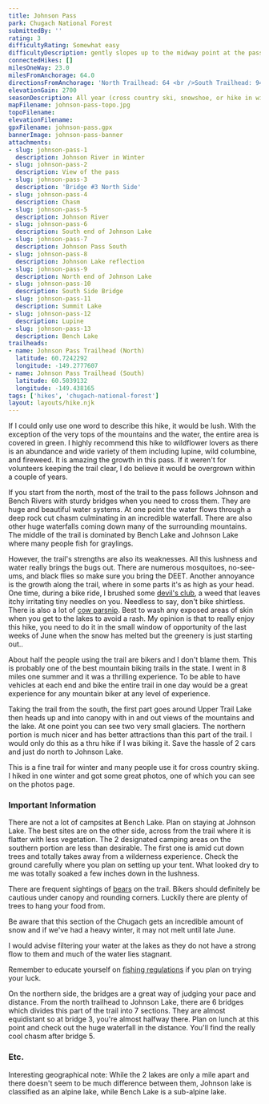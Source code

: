 ```yaml
---
title: Johnson Pass
park: Chugach National Forest
submittedBy: ''
rating: 3
difficultyRating: Somewhat easy
difficultyDescription: gently slopes up to the midway point at the pass, then down. The trail is relatively easy with short spurts of elevation.
connectedHikes: []
milesOneWay: 23.0
milesFromAnchorage: 64.0
directionsFromAnchorage: 'North Trailhead: 64 <br />South Trailhead: 94'
elevationGain: 2700
seasonDescription: All year (cross country ski, snowshoe, or hike in winter)
mapFilename: johnson-pass-topo.jpg
topoFilename: 
elevationFilename: 
gpxFilename: johnson-pass.gpx
bannerImage: johnson-pass-banner
attachments:
- slug: johnson-pass-1
  description: Johnson River in Winter
- slug: johnson-pass-2
  description: View of the pass
- slug: johnson-pass-3
  description: 'Bridge #3 North Side'
- slug: johnson-pass-4
  description: Chasm
- slug: johnson-pass-5
  description: Johnson River
- slug: johnson-pass-6
  description: South end of Johnson Lake
- slug: johnson-pass-7
  description: Johnson Pass South
- slug: johnson-pass-8
  description: Johnson Lake reflection
- slug: johnson-pass-9
  description: North end of Johnson Lake
- slug: johnson-pass-10
  description: South Side Bridge
- slug: johnson-pass-11
  description: Summit Lake
- slug: johnson-pass-12
  description: Lupine
- slug: johnson-pass-13
  description: Bench Lake
trailheads:
- name: Johnson Pass Trailhead (North)
  latitude: 60.7242292
  longitude: -149.2777607
- name: Johnson Pass Trailhead (South)
  latitude: 60.5039132
  longitude: -149.438165
tags: ['hikes', 'chugach-national-forest']
layout: layouts/hike.njk
---
```

If I could only use one word to describe this hike, it would be lush. With the exception of the very tops of the mountains and the water, the entire area is covered in green. I highly recommend this hike to wildflower lovers as there is an abundance and wide variety of them including lupine, wild columbine, and fireweed. It is amazing the growth in this pass. If it weren't for volunteers keeping the trail clear, I do believe it would be overgrown within a couple of years. 

If you start from the north, most of the trail to the pass follows Johnson and Bench Rivers with sturdy bridges when you need to cross them. They are huge and beautiful water systems. At one point the water flows through a deep rock cut chasm culminating in an incredible waterfall. There are also other huge waterfalls coming down many of the surrounding mountains. The middle of the trail is dominated by Bench Lake and Johnson Lake where many people fish for graylings.

However, the trail's strengths are also its weaknesses. All this lushness and water really brings the bugs out. There are numerous mosquitoes, no-see-ums, and black flies so make sure you bring the DEET. Another annoyance is the growth along the trail, where in some parts it's as high as your head. One time, during a bike ride, I brushed some [devil's club](/education/#devils-club), a weed that leaves itchy irritating tiny needles on you. Needless to say, don't bike shirtless. There is also a lot of [cow parsnip](/education/#cow-parsnip). Best to wash any exposed areas of skin when you get to the lakes to avoid a rash. My opinion is that to really enjoy this hike, you need to do it in the small window of opportunity of the last weeks of June when the snow has melted but the greenery is just starting out..

About half the people using the trail are bikers and I don't blame them. This is probably one of the best mountain biking trails in the state. I went in 8 miles one summer and it was a thrilling experience. To be able to have vehicles at each end and bike the entire trail in one day would be a great experience for any mountain biker at any level of experience.

Taking the trail from the south, the first part goes around Upper Trail Lake then heads up and into canopy with in and out views of the mountains and the lake. At one point you can see two very small glaciers. The northern portion is much nicer and has better attractions than this part of the trail. I would only do this as a thru hike if I was biking it. Save the hassle of 2 cars and just do north to Johnson Lake.

This is a fine trail for winter and many people use it for cross country skiing. I hiked in one winter and got some great photos, one of which you can see on the photos page.

### Important Information

There are not a lot of campsites at Bench Lake. Plan on staying at Johnson Lake. The best sites are on the other side, across from the trail where it is flatter with less vegetation. The 2 designated camping areas on the southern portion are less than desirable. The first one is amid cut down trees and totally takes away from a wilderness experience. Check the ground carefully where you plan on setting up your tent. What looked dry to me was totally soaked a few inches down in the lushness.

There are frequent sightings of [bears](/education/#bears) on the trail. Bikers should definitely be cautious under canopy and rounding corners. Luckily there are plenty of trees to hang your food from.

Be aware that this section of the Chugach gets an incredible amount of snow and if we've had a heavy winter, it may not melt until late June. 

I would advise filtering your water at the lakes as they do not have a strong flow to them and much of the water lies stagnant.

Remember to educate yourself on [fishing regulations](/education/#fishing) if you plan on trying your luck.

On the northern side, the bridges are a great way of judging your pace and distance. From the north trailhead to Johnson Lake, there are 6 bridges which divides this part of the trail into 7 sections. They are almost equidistant so at bridge 3, you're almost halfway there. Plan on lunch at this point and check out the huge waterfall in the distance. You'll find the really cool chasm after bridge 5.

### Etc.

Interesting geographical note: While the 2 lakes are only a mile apart and there doesn't seem to be much difference between them, Johnson lake is classified as an alpine lake, while Bench Lake is a sub-alpine lake.